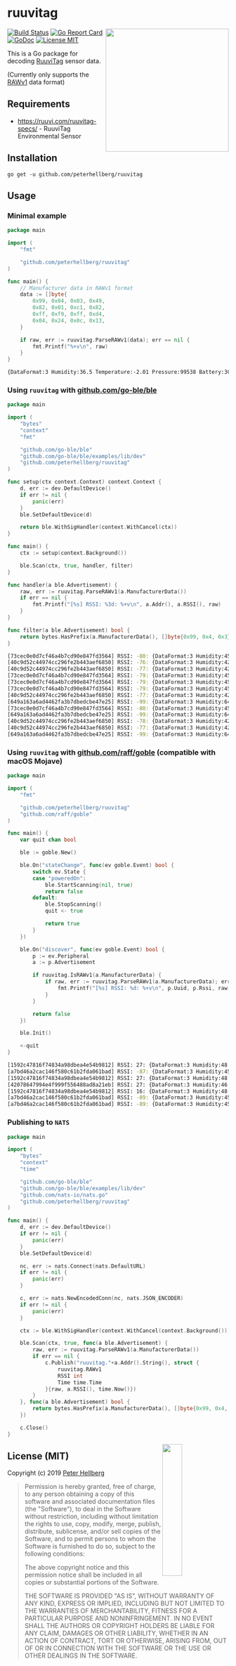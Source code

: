 # ruuvitag

<img src="https://ruuvi.com/assets/images/ruuvitag.jpg" align="right" width="280">

[![Build Status](https://travis-ci.org/peterhellberg/ruuvitag.svg?branch=master)](https://travis-ci.org/peterhellberg/ruuvitag)
[![Go Report Card](https://goreportcard.com/badge/github.com/peterhellberg/ruuvitag)](https://goreportcard.com/report/github.com/peterhellberg/ruuvitag)
[![GoDoc](https://img.shields.io/badge/godoc-reference-blue.svg?style=flat)](https://godoc.org/github.com/peterhellberg/ruuvitag)
[![License MIT](https://img.shields.io/badge/license-MIT-lightgrey.svg?style=flat)](https://github.com/peterhellberg/ruuvitag#license-mit)

This is a Go package for decoding [RuuviTag](https://ruuvi.com/ruuvitag-specs/) sensor data.

(Currently only supports the [RAWv1](https://github.com/ruuvi/ruuvi-sensor-protocols#data-format-3-protocol-specification-rawv1) data format)

## Requirements

 - <https://ruuvi.com/ruuvitag-specs/> - RuuviTag Environmental Sensor

## Installation

    go get -u github.com/peterhellberg/ruuvitag

## Usage

### Minimal example

[embedmd]:# (examples/ruuvitag-minimal/ruuvitag-minimal.go)
```go
package main

import (
	"fmt"

	"github.com/peterhellberg/ruuvitag"
)

func main() {
	// Manufacturer data in RAWv1 format
	data := []byte{
		0x99, 0x04, 0x03, 0x49,
		0x82, 0x01, 0xc1, 0x82,
		0xff, 0xf9, 0xff, 0xd4,
		0x04, 0x24, 0x0c, 0x13,
	}

	if raw, err := ruuvitag.ParseRAWv1(data); err == nil {
		fmt.Printf("%+v\n", raw)
	}
}
```

```sh
{DataFormat:3 Humidity:36.5 Temperature:-2.01 Pressure:99538 Battery:3091 Acceleration:{X:-7 Y:-44 Z:1060}}
```

### Using `ruuvitag` with [github.com/go-ble/ble](https://github.com/go-ble/ble)

[embedmd]:# (examples/ruuvitag-ble/ruuvitag-ble.go)
```go
package main

import (
	"bytes"
	"context"
	"fmt"

	"github.com/go-ble/ble"
	"github.com/go-ble/ble/examples/lib/dev"
	"github.com/peterhellberg/ruuvitag"
)

func setup(ctx context.Context) context.Context {
	d, err := dev.DefaultDevice()
	if err != nil {
		panic(err)
	}
	ble.SetDefaultDevice(d)

	return ble.WithSigHandler(context.WithCancel(ctx))
}

func main() {
	ctx := setup(context.Background())

	ble.Scan(ctx, true, handler, filter)
}

func handler(a ble.Advertisement) {
	raw, err := ruuvitag.ParseRAWv1(a.ManufacturerData())
	if err == nil {
		fmt.Printf("[%s] RSSI: %3d: %+v\n", a.Addr(), a.RSSI(), raw)
	}
}

func filter(a ble.Advertisement) bool {
	return bytes.HasPrefix(a.ManufacturerData(), []byte{0x99, 0x4, 0x3})
}
```

```sh
[73cec0e0d7cf46a4b7cd90e847fd3564] RSSI: -80: {DataFormat:3 Humidity:45 Temperature:22.8 Pressure:99522 Battery:3097 Acceleration:{X:10 Y:-46 Z:1044}}
[40c9d52c44974cc296fe2b443aef6850] RSSI: -76: {DataFormat:3 Humidity:42.5 Temperature:23.17 Pressure:99457 Battery:3103 Acceleration:{X:-24 Y:-40 Z:1009}}
[40c9d52c44974cc296fe2b443aef6850] RSSI: -77: {DataFormat:3 Humidity:42.5 Temperature:23.17 Pressure:99457 Battery:3103 Acceleration:{X:-27 Y:-39 Z:1008}}
[73cec0e0d7cf46a4b7cd90e847fd3564] RSSI: -79: {DataFormat:3 Humidity:45 Temperature:22.8 Pressure:99522 Battery:3097 Acceleration:{X:10 Y:-43 Z:1048}}
[73cec0e0d7cf46a4b7cd90e847fd3564] RSSI: -79: {DataFormat:3 Humidity:45 Temperature:22.8 Pressure:99521 Battery:3103 Acceleration:{X:11 Y:-44 Z:1049}}
[73cec0e0d7cf46a4b7cd90e847fd3564] RSSI: -79: {DataFormat:3 Humidity:45 Temperature:22.8 Pressure:99522 Battery:3097 Acceleration:{X:10 Y:-42 Z:1050}}
[40c9d52c44974cc296fe2b443aef6850] RSSI: -77: {DataFormat:3 Humidity:42.5 Temperature:23.17 Pressure:99456 Battery:3103 Acceleration:{X:-30 Y:-42 Z:1012}}
[649a163a6ad4462fa3b7dbedcbe47e25] RSSI: -99: {DataFormat:3 Humidity:64 Temperature:16.26 Pressure:99628 Battery:3103 Acceleration:{X:11 Y:118 Z:1033}}
[73cec0e0d7cf46a4b7cd90e847fd3564] RSSI: -80: {DataFormat:3 Humidity:45 Temperature:22.8 Pressure:99523 Battery:3097 Acceleration:{X:7 Y:-45 Z:1049}}
[649a163a6ad4462fa3b7dbedcbe47e25] RSSI: -99: {DataFormat:3 Humidity:64 Temperature:16.26 Pressure:99628 Battery:3103 Acceleration:{X:12 Y:119 Z:1038}}
[40c9d52c44974cc296fe2b443aef6850] RSSI: -78: {DataFormat:3 Humidity:42.5 Temperature:23.17 Pressure:99457 Battery:3103 Acceleration:{X:-26 Y:-41 Z:1010}}
[40c9d52c44974cc296fe2b443aef6850] RSSI: -77: {DataFormat:3 Humidity:42.5 Temperature:23.17 Pressure:99457 Battery:3103 Acceleration:{X:-27 Y:-40 Z:1013}}
[649a163a6ad4462fa3b7dbedcbe47e25] RSSI: -99: {DataFormat:3 Humidity:64 Temperature:16.26 Pressure:99630 Battery:3109 Acceleration:{X:14 Y:116 Z:1035}}
```

### Using `ruuvitag` with [github.com/raff/goble](https://github.com/raff/goble) (compatible with macOS Mojave)

[embedmd]:# (examples/ruuvitag-goble/ruuvitag-goble.go)
```go
package main

import (
	"fmt"

	"github.com/peterhellberg/ruuvitag"
	"github.com/raff/goble"
)

func main() {
	var quit chan bool

	ble := goble.New()

	ble.On("stateChange", func(ev goble.Event) bool {
		switch ev.State {
		case "poweredOn":
			ble.StartScanning(nil, true)
			return false
		default:
			ble.StopScanning()
			quit <- true

			return true
		}
	})

	ble.On("discover", func(ev goble.Event) bool {
		p := ev.Peripheral
		a := p.Advertisement

		if ruuvitag.IsRAWv1(a.ManufacturerData) {
			if raw, err := ruuvitag.ParseRAWv1(a.ManufacturerData); err == nil {
				fmt.Printf("[%s] RSSI: %d: %+v\n", p.Uuid, p.Rssi, raw)
			}
		}

		return false
	})

	ble.Init()

	<-quit
}
```

```sh
[1592c47816f74834a98dbea4e54b9812] RSSI: 27: {DataFormat:3 Humidity:48 Temperature:24.24 Pressure:101009 Acceleration:{X:-701 Y:-463 Z:595} Battery:3091}
[a7bd46a2cac146f580c61b2fda061bad] RSSI: -87: {DataFormat:3 Humidity:45 Temperature:25.48 Pressure:101092 Acceleration:{X:-123 Y:0 Z:1030} Battery:3097}
[1592c47816f74834a98dbea4e54b9812] RSSI: 27: {DataFormat:3 Humidity:48 Temperature:24.24 Pressure:101009 Acceleration:{X:-700 Y:-464 Z:594} Battery:3085}
[42078647994e4f999f556488ad8a21eb] RSSI: 27: {DataFormat:3 Humidity:46 Temperature:23.37 Pressure:100947 Acceleration:{X:-27 Y:-42 Z:1012} Battery:3079}
[1592c47816f74834a98dbea4e54b9812] RSSI: 16: {DataFormat:3 Humidity:48 Temperature:24.24 Pressure:101008 Acceleration:{X:-701 Y:-462 Z:593} Battery:3079}
[a7bd46a2cac146f580c61b2fda061bad] RSSI: -89: {DataFormat:3 Humidity:45.5 Temperature:25.36 Pressure:101091 Acceleration:{X:-126 Y:4 Z:1028} Battery:3103}
[a7bd46a2cac146f580c61b2fda061bad] RSSI: -89: {DataFormat:3 Humidity:45.5 Temperature:25.35 Pressure:101092 Acceleration:{X:-123 Y:2 Z:1023} Battery:3091}
```

### Publishing to `NATS`

[embedmd]:# (examples/ruuvitag-nats/ruuvitag-nats.go)
```go
package main

import (
	"bytes"
	"context"
	"time"

	"github.com/go-ble/ble"
	"github.com/go-ble/ble/examples/lib/dev"
	"github.com/nats-io/nats.go"
	"github.com/peterhellberg/ruuvitag"
)

func main() {
	d, err := dev.DefaultDevice()
	if err != nil {
		panic(err)
	}
	ble.SetDefaultDevice(d)

	nc, err := nats.Connect(nats.DefaultURL)
	if err != nil {
		panic(err)
	}

	c, err := nats.NewEncodedConn(nc, nats.JSON_ENCODER)
	if err != nil {
		panic(err)
	}

	ctx := ble.WithSigHandler(context.WithCancel(context.Background()))

	ble.Scan(ctx, true, func(a ble.Advertisement) {
		raw, err := ruuvitag.ParseRAWv1(a.ManufacturerData())
		if err == nil {
			c.Publish("ruuvitag."+a.Addr().String(), struct {
				ruuvitag.RAWv1
				RSSI int
				Time time.Time
			}{raw, a.RSSI(), time.Now()})
		}
	}, func(a ble.Advertisement) bool {
		return bytes.HasPrefix(a.ManufacturerData(), []byte{0x99, 0x4, 0x3})
	})

	c.Close()
}
```

<img src="https://data.gopher.se/gopher/viking-gopher.svg" align="right" width="30%" height="300">

## License (MIT)

Copyright (c) 2019 [Peter Hellberg](https://c7.se)

> Permission is hereby granted, free of charge, to any person obtaining
> a copy of this software and associated documentation files (the
> "Software"), to deal in the Software without restriction, including
> without limitation the rights to use, copy, modify, merge, publish,
> distribute, sublicense, and/or sell copies of the Software, and to
> permit persons to whom the Software is furnished to do so, subject to
> the following conditions:
>
> The above copyright notice and this permission notice shall be
> included in all copies or substantial portions of the Software.
>
> THE SOFTWARE IS PROVIDED "AS IS", WITHOUT WARRANTY OF ANY KIND,
> EXPRESS OR IMPLIED, INCLUDING BUT NOT LIMITED TO THE WARRANTIES OF
> MERCHANTABILITY, FITNESS FOR A PARTICULAR PURPOSE AND
> NONINFRINGEMENT. IN NO EVENT SHALL THE AUTHORS OR COPYRIGHT HOLDERS BE
> LIABLE FOR ANY CLAIM, DAMAGES OR OTHER LIABILITY, WHETHER IN AN ACTION
> OF CONTRACT, TORT OR OTHERWISE, ARISING FROM, OUT OF OR IN CONNECTION
> WITH THE SOFTWARE OR THE USE OR OTHER DEALINGS IN THE SOFTWARE.
